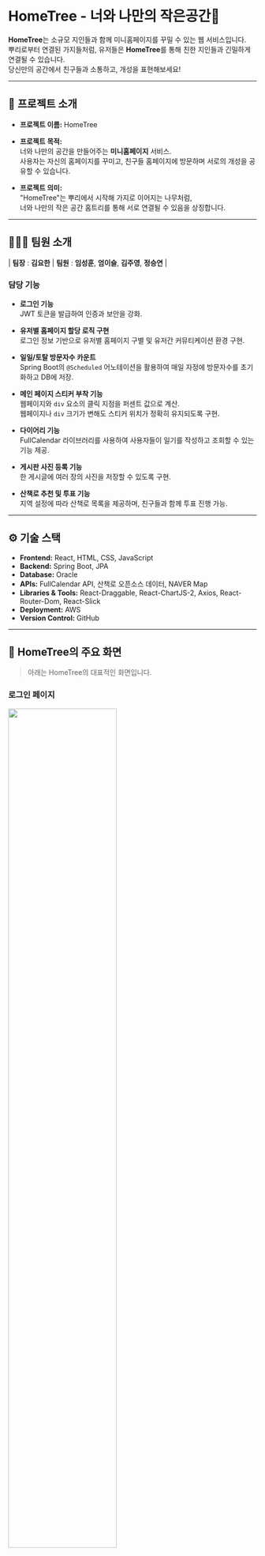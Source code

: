 # HomeTree - 너와 나만의 작은공간🌳

**HomeTree**는 소규모 지인들과 함께 미니홈페이지를 꾸밀 수 있는 웹 서비스입니다.  
뿌리로부터 연결된 가지들처럼, 유저들은 **HomeTree**를 통해 친한 지인들과 긴밀하게 연결될 수 있습니다.  
당신만의 공간에서 친구들과 소통하고, 개성을 표현해보세요!

---

## 🔗 프로젝트 소개

- **프로젝트 이름:** HomeTree
- **프로젝트 목적:**  
  너와 나만의 공간을 만들어주는 **미니홈페이지** 서비스.  
  사용자는 자신의 홈페이지를 꾸미고, 친구들 홈페이지에 방문하며 서로의 개성을 공유할 수 있습니다.
  
- **프로젝트 의미:**  
  "HomeTree"는 뿌리에서 시작해 가지로 이어지는 나무처럼,  
  너와 나만의 작은 공간 홈트리를 통해 서로 연결될 수 있음을 상징합니다.

---

## 🧑‍🤝‍🧑 팀원 소개

| **팀장** : **김요한** | **팀원** : **임성훈**, **엄이슬**, **김주영**, **정승연** |

### **담당 기능**

- **로그인 기능**  
  JWT 토큰을 발급하여 인증과 보안을 강화.
  
- **유저별 홈페이지 할당 로직 구현**  
  로그인 정보 기반으로 유저별 홈페이지 구별 및 유저간 커뮤티케이션 환경 구현.

- **일일/토탈 방문자수 카운트**  
  Spring Boot의 `@Scheduled` 어노테이션을 활용하여 매일 자정에 방문자수를 초기화하고 DB에 저장.

- **메인 페이지 스티커 부착 기능**  
  웹페이지와 `div` 요소의 클릭 지점을 퍼센트 값으로 계산.  
  웹페이지나 `div` 크기가 변해도 스티커 위치가 정확히 유지되도록 구현.

- **다이어리 기능**  
  FullCalendar 라이브러리를 사용하여 사용자들이 일기를 작성하고 조회할 수 있는 기능 제공.

- **게시판 사진 등록 기능**  
  한 게시글에 여러 장의 사진을 저장할 수 있도록 구현.

- **산책로 추천 및 투표 기능**  
  지역 설정에 따라 산책로 목록을 제공하며, 친구들과 함께 투표 진행 가능.

---

## ⚙️ 기술 스택

- **Frontend:** React, HTML, CSS, JavaScript  
- **Backend:** Spring Boot, JPA  
- **Database:** Oracle  
- **APIs:** FullCalendar API, 산책로 오픈소스 데이터, NAVER Map  
- **Libraries & Tools:** React-Draggable, React-ChartJS-2, Axios, React-Router-Dom, React-Slick  
- **Deployment:** AWS
- **Version Control:** GitHub  

---

## 📸 **HomeTree의 주요 화면**  

> 아래는 HomeTree의 대표적인 화면입니다.  

### 로그인 페이지  
<img src="https://github.com/user-attachments/assets/366b38f1-e693-41e5-bc04-8484bf69b934" width="66%" />

- **설명:** JWT 토큰을 발행하여 로그인기능 구현

- **트러블슈팅:**
  - 로컬스토리지에 아이디와 토큰을 저장하고 해당값을 참조하는 형태로 구현했으나 XSS공격에 취약하다는 점을 인지
  - 기존 로컬 스토리지에 토큰을 저장하던 방법에서 HttpOnly Cookie로 JWT 저장후 API 요청시 withCredentials:true 설정 및 서버단에서 쿠키를 확인하는 방법으로 XSS공격을 대비. 보안을 강화함.

---

### 메인 페이지  
<img src="https://github.com/user-attachments/assets/4142cc15-2694-490f-a62b-b8453ec8efee" width="66%" />

- **설명:**
  - 왼쪽 패널: 각 탭으로 이동할 수 있는 링크 포함
  - 가운데: 선택한 탭의 내용 표시
  - 오른쪽 패널: 친구 추가, 운세 뽑기 등의 기능 제공
 
  - **추후 업데이트:** 스티커저장방식을 로컬형식이 아닌 서버에 저장하는 형태로 바꾼후 친구가 친구에게 부착할 수 있는 형태로 구현할 예정

- **트러블슈팅:**
  - 나비 스티커 위치가 브라우저 크기에 따라 왜곡되는 문제 발생
  - 클릭 지점을 퍼센트 값으로 변환하여 상대 위치를 저장하도록 수정하여 해결
---

### 게시판  
<img src="https://github.com/user-attachments/assets/8eb01a91-cea6-400b-9594-275379e230bb" width="66%" />

- **설명:** 사진을 포함한 글 작성 가능
- **트러블슈팅:**
  - 사진 등록 후 바로 확인되지 않는 문제 발생
  - 정적 폴더에 사진이 저장이 되었던게 문제였고 정적폴더 외에 대신 별도 저장 폴더로 저장경로를 맵핑하여 실시간 반영

---

### 다이어리  
<img src="https://github.com/user-attachments/assets/323c3a18-75c5-4c0b-93fa-a775c237a637" width="66%" />

- **설명:** FullCalendar 라이브러리 기반 일기 작성 기능
- **추후 업데이트:** 산책로 투표를 통해 일정이 다이어리에 자동 업데이트될 예정
---

### 산책로 검색  
<img src="https://github.com/user-attachments/assets/e756c35f-0b59-457a-a176-1202f114c038" width="66%" />

- **설명:**
  - 오픈소스 데이터 활용
  - 지역 선택 시 해당 지역의 산책로 목록 제공 및 상세 정보 확인 가능

---

### 산책로 투표 및 결과 페이지  
<img src="https://github.com/user-attachments/assets/537758b8-667e-4b49-813d-0eb4e2aca31a" width="66%" />

- **설명:**
  - 투표 생성자는 산책을 함께 가고 싶은 친구들과 투표할 산책로를 선택하여 투표 진행 가능
  - 투표 권한이 있는 유저들이 모두 투표를 완료하면, 해당 페이지는 투표 결과를 보여주는 페이지로 변경됨
  - 결과는 **막대 그래프(React-ChartJS-2 활용)**를 이용하여 시각화됨
 
  - **트러블슈팅:**
    - 투표 데이터 저장 및 조회 시 발생하는 LazyInitializationException 문제 해결
    - @Transactional 적용 및 즉시 로딩(FetchType.EAGER) 설정을 통해 데이터 일관성 유지

   - **추후 업데이트:**
    - 투표 결과를 투표자들의 다이어리에 자동 업데이트하고, 쪽지를 발송하는 기능 추가 예정
    - 현재는 LazyInitializationException 문제를 도메인에 FetchType.EAGER 설정을 통해 해결했지만
      불필요한 데이터도 같이 불러와 성능 저하 이슈가 있음. DTO객체를 활용해 트랜잭션이 종료된 후에도 안전하게 데이터를 사용할 수 있도록 구현할 예정
---

### 맛집 검색  
<img src="https://github.com/user-attachments/assets/cb1dc3b4-4a71-494b-9e6b-2eeb619e1646" width="66%" />

- **설명:**
 - 네이버 지도 API 활용
  - 지역명만 입력해도 해당 지역의 맛집 리스트 표시
  - 선택한 식당들을 즐겨찾기 등록해둘수 있는 기능 구
---

### 방명록  
<img src="https://github.com/user-attachments/assets/8bef0f7d-d614-4f65-9691-45966db9452e" width="66%" />

- **설명:**
  - 친구가 방문하여 방명록을 남길 수 있는 기능
  - 남긴 친구의 이름을 클릭하면 해당 친구의 홈페이지로 이동하거나 쪽지 발송 가능
---

## 🔧 트러블슈팅

### 1. 게시판 사진 저장 후 실시간 표시 문제
- **문제:**  
  사용자가 게시판에 사진을 등록하면 해당 사진을 바로 확인할 수 없었고, 서버를 재시작해야 저장된 사진이 표시되는 문제가 발생.
  원인을 조사한 결과, 사진이 정적 폴더(static)에 저장되어 클라이언트가 실시간으로 파일을 렌더링할 수 없다는 것이 확인됨.

- **해결:**  
  정적 폴더(static) 대신 서버의 루트에 별도의 저장폴더를 생성하여 사진을 해당 폴더에 저장하도록 맵핑 경로를 새로 설정.
  이를 통해 사용자는 게시판에 사진을 등록한 후 서버 재시작 없이도 실시간으로 저장된 사진을 확인 가능.

---

### 2. 메인화면 나비 스티커 위치 조정 문제
- **문제:**  
  메인 페이지에서 스티커를 배치한 후 브라우저 크기를 조정하면 스티커 위치가 왜곡되는 현상 발생.  

- **해결:**  
  클릭 지점을 퍼센트 값으로 변환하여 상대 위치를 저장하도록 수정.  
  저장된 퍼센트 값을 기준으로 브라우저 크기와 상관없이 정확한 위치에 스티커를 렌더링하도록 구현.  

---

### 3. 산책로 투표 기능의 동시성 문제
- **문제:**  
  VoteService 클래스에서 투표 데이터를 저장하거나 조회하는 과정에서 예상치 못한 오류가 발생:
  - LazyInitializationException: Vote 엔티티의 participantIds 또는 voteEsntlId 필드와 같은 컬렉션 데이터에 접근할 때, 영속성 컨텍스트가 닫혀 데이터를 로드하지 못함.
  - @ElementCollection으로 관리되는 투표 수 컬렉션이 비동기 요청 처리 중 불일치 상태가 발생.

  이는 JPA의 영속성 컨텍스트 관리와 트랜잭션 범위가 제대로 설정되지 않아 데이터 일관성이 보장되지 않았기 때문.

- **해결:**  
  - 투표 관련 메서드에 @Transactional을 적용해 메서드 실행 동안 영속성 컨텍스트를 유지하고 데이터의 일관성을 보장.
  - 지연 로딩 문제를 해결하기 위해 데이터를 명시적으로 초기화하거나, 필요한 데이터만 즉시 로딩(FetchType.EAGER)으로 설정.

---

## ✨ 프로젝트 소감  

HomeTree 프로젝트를 통해 다양한 아이디어를 하나의 프로젝트에 담을 수 있었던 점이 가장 만족스러웠습니다. 초기 주제 선정 단계에서 논의되었던 여러 기능들을 버리지 않고 통합하면서, 자연스럽게 다양한 기술과 기능을 접해볼 수 있었고, 이를 통해 많은 성장을 할 수 있었습니다.

- **기술적 성장**  
  JWT 인증을 도입하며 보안에 대한 이해를 넓혔고, FullCalendar와 Chart.js 등의 라이브러리를 활용하면서 다양한 기능을 효과적으로 통합하는 방법을 배웠습니다.  
  또한, RESTful API와 React Router를 활용하여 원활한 데이터 흐름을 구축하는 것이 얼마나 중요한지 깨달았습니다.  

- **협업과 문제 해결**  
  협업 과정에서 코드 리뷰와 커뮤니케이션의 중요성을 실감했습니다. 초기에 업무 분담이 명확하지 않아 같은 페이지를 두 명의 팀원이 각각 구현하는 일이 발생했지만, 코드 리뷰를 통해 조기에 문제를 발견하여 불필요한 중복 작업을 방지할 수 있었습니다. 이를 계기로 협업 시 사전 기획과 역할 분담이 필수적이라는 점을 깨달았습니다.


- **향후 개선 방향**  
  투표 결과를 자동으로 다이어리에 반영하고, 사용자 간 소통 기능을 확장하는 등의 업데이트를 계획하고 있습니다.
  메인 페이지의 나비 스티커 부착을 본인이 하하는게 아닌 친구가 달아줄 수 있게 업데이트 할 예정입니다.
    


---
